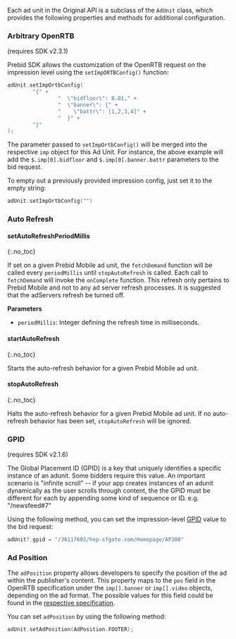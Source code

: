 Each ad unit in the Original API is a subclass of the `AdUnit` class, which provides the following properties and methods for additional configuration.

### Arbitrary OpenRTB

(requires SDK v2.3.1)

Prebid SDK allows the customization of the OpenRTB request on the impression level using the `setImpORTBConfig()` function: 

``` kotlin
adUnit.setImpOrtbConfig(
        "{" +
                "  \"bidfloor\": 0.01," +
                "  \"banner\": {" +
                "    \"battr\": [1,2,3,4]" +
                "  }" +
        "}"
);
```
 
The parameter passed to `setImpOrtbConfig()` will be merged into the respective `imp` object for this Ad Unit. For instance, the above example will add the `$.imp[0].bidfloor` and `$.imp[0].banner.battr` parameters to the bid request.  

To empty out a previously provided impression config, just set it to the empty string: 

``` swift
adUnit.setImpOrtbConfig("")
```

### Auto Refresh

#### setAutoRefreshPeriodMillis
{:.no_toc}

If set on a given Prebid Mobile ad unit, the `fetchDemand` function will be called every `periodMillis` until `stopAutoRefresh` is called. Each call to `fetchDemand` will invoke the `onComplete` function. This refresh only pertains to Prebid Mobile and not to any ad server refresh processes. It is suggested that the adServers refresh be turned off.

**Parameters**

- `periodMillis`: Integer defining the refresh time in milliseconds.

#### startAutoRefresh
{:.no_toc}

Starts the auto-refresh behavior for a given Prebid Mobile ad unit.

#### stopAutoRefresh
{:.no_toc}

Halts the auto-refresh behavior for a given Prebid Mobile ad unit. If no auto-refresh behavior has been set, `stopAutoRefresh` will be ignored.

### GPID

(requires SDK v2.1.6)

The Global Placement ID (GPID) is a key that uniquely identifies a specific instance of an adunit. Some bidders require this value. An important scenario is "infinite scroll" -- if your app creates instances
of an adunit dynamically as the user scrolls through content, the the GPID must be different for each by appending some kind of sequence or ID. e.g. "/newsfeed#7"

Using the following method, you can set the impression-level [GPID](https://docs.prebid.org/features/pbAdSlot.html#the-gpid) value to the bid request:

``` kotlin
adUnit?.gpid = "/36117602/hnp-sfgate.com/Homepage/AP300"
```

### Ad Position

The `adPosition` property allows developers to specify the position of the ad within the publisher's content. This property maps to the `pos` field in the OpenRTB specification under the `imp[].banner` or `imp[].video` objects, depending on the ad format. The possible values for this field could be found in the [respective specification](https://github.com/InteractiveAdvertisingBureau/AdCOM/blob/main/AdCOM%20v1.0%20FINAL.md#list--placement-positions-).

You can set `adPosition` by using the following method: 

```kotlin
adUnit.setAdPosition(AdPosition.FOOTER);
```